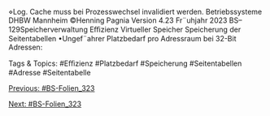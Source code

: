 ⋄Log. Cache muss bei Prozesswechsel invalidiert werden.
Betriebssysteme DHBW Mannheim ©Henning Pagnia Version 4.23 Fr¨uhjahr 2023 BS–129Speicherverwaltung Eﬃzienz Virtueller Speicher
Speicherung der Seitentabellen
•Ungef¨ahrer Platzbedarf pro Adressraum
bei 32-Bit Adressen:

   Tags & Topics:
   #Eﬃzienz
   #Platzbedarf
   #Speicherung
   #Seitentabellen
   #Adresse
   #Seitentabelle

[Previous: #BS-Folien_323](BS-Folien_323.md)

[Next: #BS-Folien_323](BS-Folien_323.md)
